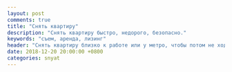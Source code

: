 ```yaml
---
layout: post
comments: true
title: "Снять квартиру"
description: "Снять квартиру быстро, недорого, безопасно."
keywords: "съем, аренда, лизинг"
header: "Снять квартиру близко к работе или у метро, чтобы потом не ходить много пешком"
date: 2018-12-20 20:00:00 +0800
categories: snyat
---
```


